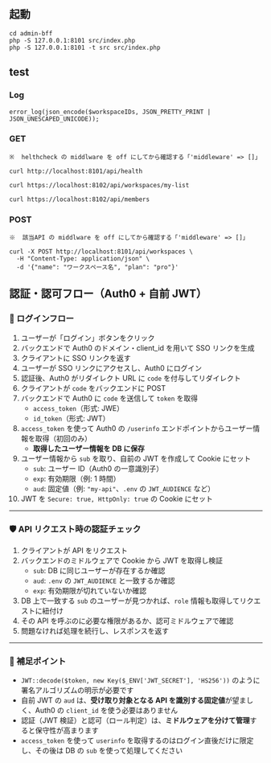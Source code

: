 ## 起動

```
cd admin-bff
php -S 127.0.0.1:8101 src/index.php
php -S 127.0.0.1:8101 -t src src/index.php
```

## test

### Log

```
error_log(json_encode($workspaceIDs, JSON_PRETTY_PRINT | JSON_UNESCAPED_UNICODE));
```

### GET

```
※  helthcheck の middlware を off にしてから確認する「'middleware' => []」

curl http://localhost:8101/api/health

curl https://localhost:8102/api/workspaces/my-list

curl https://localhost:8102/api/members
```

### POST

```
※  該当API の middlware を off にしてから確認する「'middleware' => []」

curl -X POST http://localhost:8101/api/workspaces \
  -H "Content-Type: application/json" \
  -d '{"name": "ワークスペース名", "plan": "pro"}'
```

## 認証・認可フロー（Auth0 + 自前 JWT）

### 🔐 ログインフロー

1. ユーザーが「ログイン」ボタンをクリック
2. バックエンドで Auth0 のドメイン・client_id を用いて SSO リンクを生成
3. クライアントに SSO リンクを返す
4. ユーザーが SSO リンクにアクセスし、Auth0 にログイン
5. 認証後、Auth0 がリダイレクト URL に `code` を付与してリダイレクト
6. クライアントが `code` をバックエンドに POST
7. バックエンドで Auth0 に `code` を送信して `token` を取得
   - `access_token`（形式: JWE）
   - `id_token`（形式: JWT）
8. `access_token` を使って Auth0 の `/userinfo` エンドポイントからユーザー情報を取得（初回のみ）
   - **取得したユーザー情報を DB に保存**
9. ユーザー情報から `sub` を取り、自前の JWT を作成して Cookie にセット
   - `sub`: ユーザー ID（Auth0 の一意識別子）
   - `exp`: 有効期限（例: 1 時間）
   - `aud`: 固定値（例: `"my-api"`、`.env` の `JWT_AUDIENCE` など）
10. JWT を `Secure: true, HttpOnly: true` の Cookie にセット

---

### 🛡 API リクエスト時の認証チェック

1. クライアントが API をリクエスト
2. バックエンドのミドルウェアで Cookie から JWT を取得し検証
   - `sub`: DB に同じユーザーが存在するか確認
   - `aud`: `.env` の `JWT_AUDIENCE` と一致するか確認
   - `exp`: 有効期限が切れていないか確認
3. DB 上で一致する `sub` のユーザーが見つかれば、`role` 情報も取得してリクエストに紐付け
4. その API を呼ぶのに必要な権限があるか、認可ミドルウェアで確認
5. 問題なければ処理を続行し、レスポンスを返す

---

### 🔧 補足ポイント

- `JWT::decode($token, new Key($_ENV['JWT_SECRET'], 'HS256'))` のように署名アルゴリズムの明示が必要です
- 自前 JWT の `aud` は、**受け取り対象となる API を識別する固定値**が望ましく、Auth0 の `client_id` を使う必要はありません
- 認証（JWT 検証）と認可（ロール判定）は、**ミドルウェアを分けて管理**すると保守性が高まります
- `access_token` を使って `userinfo` を取得するのはログイン直後だけに限定し、その後は DB の `sub` を使って処理してください
